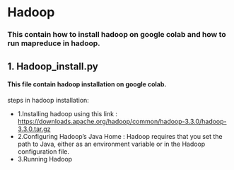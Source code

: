 # Hadoop
### This contain how to install hadoop on google colab and how to run mapreduce in hadoop.

## 1. Hadoop_install.py
#### This file contain hadoop installation on google colab.
steps in hadoop installation:
* 1.Installing hadoop using this link : https://downloads.apache.org/hadoop/common/hadoop-3.3.0/hadoop-3.3.0.tar.gz
* 2.Configuring Hadoop’s Java Home : Hadoop requires that you set the path to Java, either as an environment variable or in the Hadoop configuration file.
* 3.Running Hadoop
